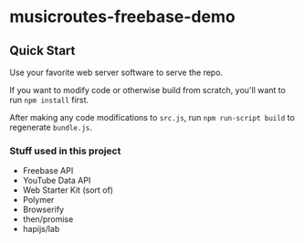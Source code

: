 musicroutes-freebase-demo
=========================

## Quick Start

Use your favorite web server software to serve the repo.

If you want to modify code or otherwise build from scratch, you'll want to run 
`npm install` first.

After making any code modifications to `src.js`, run `npm run-script build` to
regenerate `bundle.js`.

### Stuff used in this project

* Freebase API
* YouTube Data API
* Web Starter Kit (sort of)
* Polymer
* Browserify
* then/promise
* hapijs/lab
